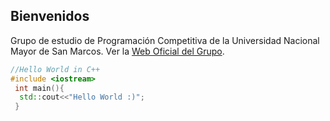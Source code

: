## Bienvenidos

Grupo de estudio de Programación Competitiva de la Universidad Nacional Mayor de San Marcos.
Ver la [Web Oficial del Grupo](https://gpcunmsm.github.io/).

```c++
//Hello World in C++
#include <iostream>
 int main(){
  std::cout<<"Hello World :)";
 }

```
